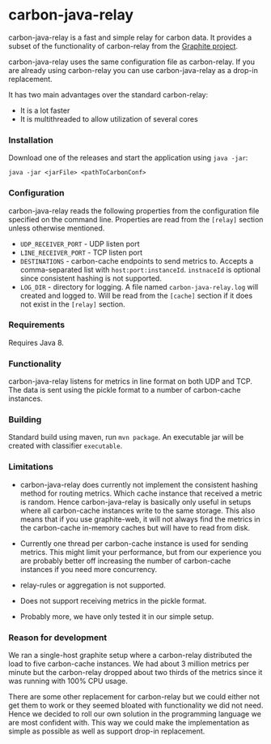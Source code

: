 # carbon-java-relay
carbon-java-relay is a fast and simple relay for carbon data. It provides a subset of the functionality of carbon-relay from the [Graphite project](https://github.com/graphite-project/).

carbon-java-relay uses the same configuration file as carbon-relay. If you are already using carbon-relay you can use carbon-java-relay as a drop-in replacement.

It has two main advantages over the standard carbon-relay:

* It is a lot faster
* It is multithreaded to allow utilization of several cores

### Installation

Download one of the releases and start the application using `java -jar`:

    java -jar <jarFile> <pathToCarbonConf>
    
### Configuration

carbon-java-relay reads the following properties from the configuration file specified on the command line. Properties are read from the `[relay]` section unless otherwise mentioned.

* `UDP_RECEIVER_PORT` - UDP listen port
* `LINE_RECEIVER_PORT` - TCP listen port
* `DESTINATIONS` - carbon-cache endpoints to send metrics to. Accepts a comma-separated list with `host:port:instanceId`. `instnaceId` is optional since consistent hashing is not supported.
* `LOG_DIR` - directory for logging. A file named `carbon-java-relay.log` will created and logged to. Will be read from the `[cache]` section if it does not exist in the `[relay]` section.

### Requirements

Requires Java 8.

### Functionality

carbon-java-relay listens for metrics in line format on both UDP and TCP. The data is sent using the pickle format to a number of carbon-cache instances.

### Building

Standard build using maven, run `mvn package`. An executable jar will be created with classifier `executable`.

### Limitations

* carbon-java-relay does currently not implement the consistent hashing method for routing metrics. Which cache instance that received a metric is random. Hence carbon-java-relay is basically only useful in setups where all carbon-cache instances write to the same storage. This also means that if you use graphite-web, it will not always find the metrics in the carbon-cache in-memory caches but will have to read from disk.

* Currently one thread per carbon-cache instance is used for sending metrics. This might limit your performance, but from our experience you are probably better off increasing the number of carbon-cache instances if you need more concurrency.

* relay-rules or aggregation is not supported.

* Does not support receiving metrics in the pickle format.

* Probably more, we have only tested it in our simple setup.

### Reason for development

We ran a single-host graphite setup where a carbon-relay distributed the load to five carbon-cache instances. We had about 3 million metrics per minute but the carbon-relay dropped about two thirds of the metrics since it was running with 100% CPU usage.

There are some other replacement for carbon-relay but we could either not get them to work or they seemed bloated with functionality we did not need. Hence we decided to roll our own solution in the programming language we are most confident with. This way we could make the implementation as simple as possible as well as support drop-in replacement.

